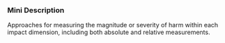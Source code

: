 ### Mini Description

Approaches for measuring the magnitude or severity of harm within each impact dimension, including both absolute and relative measurements.
